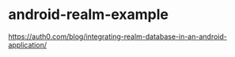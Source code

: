 # android-realm-example

https://auth0.com/blog/integrating-realm-database-in-an-android-application/
